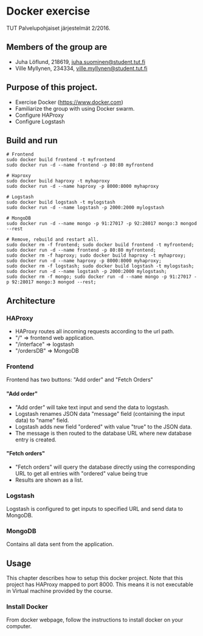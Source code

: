 # Docker exercise
TUT Palvelupohjaiset järjestelmät 2/2016.

## Members of the group are
* Juha Löflund, 218619, juha.suominen@student.tut.fi
* Ville Myllynen, 234334, ville.myllynen@student.tut.fi

## Purpose of this project.
* Exercise Docker (https://www.docker.com)
* Familiarize the group with using Docker swarm.
* Configure HAProxy
* Configure Logstash

## Build and run
```
# Frontend
sudo docker build frontend -t myfrontend
sudo docker run -d --name frontend -p 80:80 myfrontend

# Haproxy
sudo docker build haproxy -t myhaproxy
sudo docker run -d --name haproxy -p 8000:8000 myhaproxy

# Logstash
sudo docker build logstash -t mylogstash
sudo docker run -d --name logstash -p 2000:2000 mylogstash

# MongoDB
sudo docker run -d --name mongo -p 91:27017 -p 92:28017 mongo:3 mongod --rest

# Remove, rebuild and restart all.
sudo docker rm -f frontend; sudo docker build frontend -t myfrontend; sudo docker run -d --name frontend -p 80:80 myfrontend;
sudo docker rm -f haproxy; sudo docker build haproxy -t myhaproxy; sudo docker run -d --name haproxy -p 8000:8000 myhaproxy;
sudo docker rm -f logstash; sudo docker build logstash -t mylogstash; sudo docker run -d --name logstash -p 2000:2000 mylogstash;
sudo docker rm -f mongo; sudo docker run -d --name mongo -p 91:27017 -p 92:28017 mongo:3 mongod --rest;
```

## Architecture
### HAProxy
* HAProxy routes all incoming requests according to the url path.
* "/" => frontend web application.
* "/interface" => logstash
* "/ordersDB" => MongoDB

### Frontend
Frontend has two buttons: "Add order" and "Fetch Orders"
#### "Add order"
* "Add order" will take text input and send the data to logstash.
* Logstash renames JSON data "message" field (containing the input data) to "name" field.
* Logstash adds new field "ordered" with value "true" to the JSON data.
* The message is then routed to the database URL where new database entry is created.
#### "Fetch orders"
* "Fetch orders" will query the database directly using the corresponding URL to get all entries with "ordered" value being true
* Results are shown as a list.

### Logstash
Logstash is configured to get inputs to specified URL and send data to MongoDB.

### MongoDB
Contains all data sent from the application.

## Usage
This chapter describes how to setup this docker project.
Note that this project has HAProxy mapped to port 8000. This means it is not executable in Virtual machine provided by the course.

### Install Docker
From docker webpage, follow the instructions to install docker on your computer.

